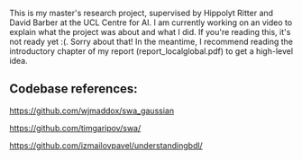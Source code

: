 This is my master's research project, supervised by Hippolyt Ritter and David Barber at the UCL Centre for AI. I am currently working on an video to explain what the project was about and what I did. If you're reading this, it's not ready yet :(. Sorry about that! In the meantime, I recommend reading the introductory chapter of my report (report_localglobal.pdf) to get a high-level idea. 

## Codebase references:

https://github.com/wjmaddox/swa_gaussian 

https://github.com/timgaripov/swa/

https://github.com/izmailovpavel/understandingbdl/
